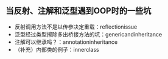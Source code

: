 ## 当反射、注解和泛型遇到OOP时的一些坑
- 反射调用方法不是以传参决定重载：reflectionissue
- 泛型经过类型擦除多出桥接方法的坑：genericandinheritance
- 注解可以继承吗？：annotationinheritance
- （补充）内部类的例子：innerclass
